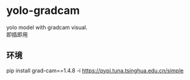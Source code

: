 # yolo-gradcam
yolo model with gradcam visual.  
即插即用

## 环境
pip install grad-cam==1.4.8 -i https://pypi.tuna.tsinghua.edu.cn/simple

